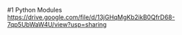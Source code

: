 #1  Python Modules
https://drive.google.com/file/d/13jGHqMgKb2ikB0QfrD68-7qp5UbWaW4U/view?usp=sharing


